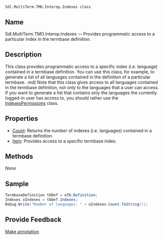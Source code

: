 

# 
    Sdl.MultiTerm.TMO.Interop.Indexes class




## Name

Sdl.MultiTerm.TMO.Interop.Indexes —          Provides programmatic access to a particular index in the termbase definition.



## Description



This class provides programmatic access to a specific index (i.e. language) contained in a termbase definition. You can use this class, for example, to generate a list of all languages contained in the definition of a particular termbase.
.md)
Note that this class gives access to all languages contained in the termbase definition, not only to the languages that a user can access. If you want to generate a list that contains only the languages the currently logged-in user has access to, you should rather use the [IndexesPermissions](Sdl.MultiTerm.TMO.Interop.IndexesPermissions.md) class.



## Properties

* [Count](Sdl.MultiTerm.TMO.Interop.Indexes.Count.md): Returns the number of indexes (i.e. languages) contained in a termbase definition.
* [Item](Sdl.MultiTerm.TMO.Interop.Indexes.Item.md): Provides access to a specific termbase index.




## Methods
*None*


## Sample


```cs
TermbaseDefinition tbDef = oTb.Definition;
Indexes oIndexes = tbDef.Indexes;
Debug.Write("Number of languages: " + oIndexes.Count.ToString());
```



## Provide Feedback

[Make annotation](mailto:sdk-feedback@sdl.com&amp;subject=Reference%20for%20Sdl.MultiTerm.TMO.Interop.Indexes)

